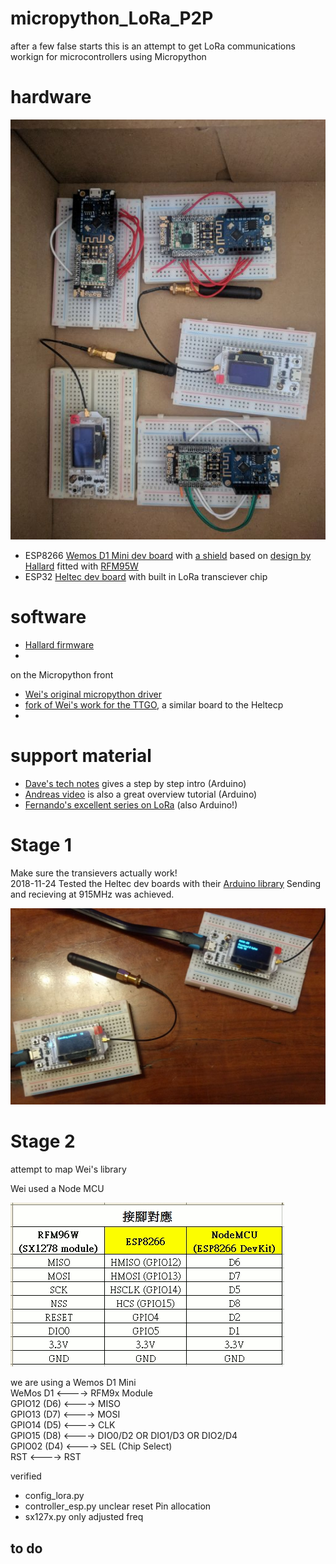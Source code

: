 # micropython_LoRa_P2P
after a few false starts this is an attempt to get LoRa communications workign for microcontrollers using Micropython

# hardware

![](boards.jpg)

- ESP8266 [Wemos D1 Mini dev board](https://www.aliexpress.com/store/product/D1-mini-Mini-NodeMcu-4M-bytes-Lua-WIFI-Internet-of-Things-development-board-based-ESP8266/1331105_32529101036.html?spm=a2g1y.12024536.productList_2559240.subject_2) with [a shield](https://pcbs.io/share/4Q1Z4) based on [design by Hallard](https://pcbs.io/share/4Q1Z4) fitted with [RFM95W](https://www.aliexpress.com/item/RFM95W-RFM95-868MHz-LORA-SX1276-wireless-transceiver-module-20DBM-3KM-Best-quality/32810607598.html?spm=a2g0s.9042311.0.0.27424c4duzhc4x) 
- ESP32 [Heltec dev board](https://www.aliexpress.com/item/2pcs-868MHz-915MHz-SX1276-ESP32-LoRa-OLED-0-96-Inch-Blue-Display-Bluetooth-WIFI-ESP32-ESP/32838347451.html?spm=a2g0s.9042311.0.0.27424c4dwkLvkQ) with built in LoRa transciever chip

#  software

- [Hallard firmware](https://github.com/hallard/WeMos-Lora/tree/master/firmware)
- 

on the Micropython front
- [Wei's original micropython driver](https://github.com/Wei1234c/SX127x_driver_for_MicroPython_on_ESP8266)
- [fork of Wei's work for the TTGO](https://github.com/rcludwick/Lora_driver_for_MicroPython_on_ttgo), a similar board to the Heltecp
- 

# support material

- [Dave's tech notes](https://www.youtube.com/watch?v=0xP1h1Qx4Ao) gives a step by step intro (Arduino)
- [Andreas video](https://www.youtube.com/watch?v=WV_VumvI-0A) is also a great overview tutorial (Arduino)
- [Fernando's excellent series on LoRa](https://www.instructables.com/id/ESP32-Lora-Changing-Frequency/) (also Arduino!)


# Stage 1
Make sure the transievers actually work!  
2018-11-24 Tested the Heltec dev boards with their [Arduino library](https://github.com/Heltec-Aaron-Lee/WiFi_Kit_series#instructions)
Sending and recieving at 915MHz was achieved. 

![](first_transmission.jpg) 

# Stage 2
attempt to map Wei's library

Wei used a Node MCU

  ![](nodemcu_pins.gif)

we are using a Wemos D1 Mini  
  WeMos D1    <----> RFM9x Module  
  GPIO12 (D6) <----> MISO  
  GPIO13 (D7) <----> MOSI  
  GPIO14 (D5) <----> CLK  
  GPIO15 (D8) <----> DIO0/D2 OR DIO1/D3 OR DIO2/D4  
  GPIO02 (D4) <----> SEL (Chip Select)  
  RST         <----> RST  

verified
- config_lora.py
- controller_esp.py unclear reset Pin allocation
- sx127x.py only adjusted freq 
 
to do  
- 

